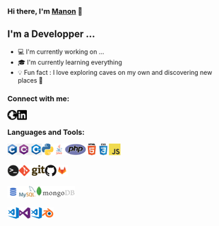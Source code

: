 ### Hi there, I'm [Manon][website] 👋

## I'm a Developper ...
- :computer: I'm currently working on ...
- :mortar_board: I'm currently learning everything
- :bulb: Fun fact : I love exploring caves on my own and discovering new places 🌱

### Connect with me:
[<img align="left" alt="codeSTACKr.com" height="22px" src="https://raw.githubusercontent.com/iconic/open-iconic/master/svg/globe.svg" />][website]
[<img align="left" alt="codeSTACKr | LinkedIn" height="22px" src="./Images/linkedin.svg" />][linkedin]

<br />

### Languages and Tools:

[<img align="left" alt="C" height="26px" src="./Images/c.png" />][youtube]
[<img align="left" alt="C#" height="26px" src="./Images/csharp.png" />][youtube]
[<img align="left" alt="C++" height="26px" src="./Images/cpp.png" />][youtube]
[<img align="left" alt="Python" height="26px" src="./Images/python.png" />][youtube]
[<img align="left" alt="Java" height="26px" src="./Images/java.png" />][youtube]
[<img align="left" alt="PHP" height="26px" src="./Images/php.svg" />][youtube]
[<img align="left" alt="HTML5" height="26px" src="./Images/html.png" />][youtube]
[<img align="left" alt="CSS3" height="26px" src="./Images/css.png" />][youtube]
[<img align="left" alt="JavaScript" height="26px" src="./Images/javascript.png" />][youtube]

<br />
<br />

[<img align="left" alt="Terminal" height="26px" src="./Images/terminal.png" />][youtube]
[<img align="left" alt="Git" height="26px" src="./Images/git.png" />][youtube]
[<img align="left" alt="GitHub" height="26px" src="./Images/github.png" />][youtube]
[<img align="left" alt="GitLab" height="26px" src="./Images/gitlab.png" />][youtube]

<br />
<br />

[<img align="left" alt="SQL" height="26px" src="./Images/sql.png" />][youtube]
[<img align="left" alt="MySQL" height="26px" src="./Images/mysql.png" />][youtube]
[<img align="left" alt="MongoDB" height="26px" src="./Images/mongodb.png" />][youtube]

<br />
<br />

[<img align="left" alt="Visual Studio Code" height="26px" src="./Images/visual-studio-code.png" />][youtube]
[<img align="left" alt="Visual Studio" height="26px" src="./Images/visual-studio.png" />][youtube]
[<img align="left" alt="Unity" height="26px" src="./Images/visual-studio-code.png" />][youtube]
[<img align="left" alt="Blender" height="26px" src="./Images/blender.png" />][youtube]

<br />
<br />

[website]: http://manonvessiot.epizy.com/
[linkedin]: https://www.linkedin.com/in/manon-vessiot-b5a054153
[youtube]: https://www.youtube.com